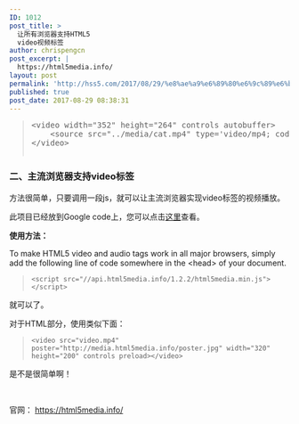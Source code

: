```yaml
---
ID: 1012
post_title: >
  让所有浏览器支持HTML5
  video视频标签
author: chrispengcn
post_excerpt: |
  https://html5media.info/
layout: post
permalink: 'http://hss5.com/2017/08/29/%e8%ae%a9%e6%89%80%e6%9c%89%e6%b5%8f%e8%a7%88%e5%99%a8%e6%94%af%e6%8c%81html5-video%e8%a7%86%e9%a2%91%e6%a0%87%e7%ad%be/'
published: true
post_date: 2017-08-29 08:38:31
---
```

<blockquote>
<pre>&lt;video width="352" height="264" controls autobuffer&gt;
    &lt;source src="../media/cat.mp4" type='video/mp4; codecs="avc1.42E01E, mp4a.40.2"'&gt;&lt;/source&gt;
&lt;/video&gt;

</pre>
</blockquote>
<h3>二、主流浏览器支持video标签</h3>
方法很简单，只要调用一段js，就可以让主流浏览器实现video标签的视频播放。

此项目已经放到Google code上，您可以点击<a href="http://code.google.com/p/html5media/" target="_blank" rel="noopener noreferrer">这里</a>查看。

<strong>使用方法：</strong>
<div class="zxx_code">

To make HTML5 video and audio tags work in all major browsers, simply add the following line of code somewhere in the &lt;head&gt; of your document.

</div>
<blockquote><code>&lt;script src="//api.html5media.info/1.2.2/html5media.min.js"&gt;&lt;/script&gt;</code></blockquote>
就可以了。

对于HTML部分，使用类似下面：
<div class="zxx_code">
<blockquote>
<pre><code>&lt;video src="video.mp4" poster="http://media.html5media.info/poster.jpg" width="320" height="200" controls preload&gt;&lt;/video&gt;</code></pre>
</blockquote>
</div>
是不是很简单啊！

&nbsp;

官网： https://html5media.info/

&nbsp;